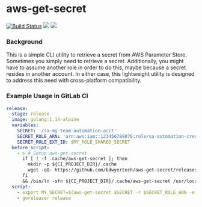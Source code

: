 # aws-get-secret
[![Build Status](https://github.com/bdwyertech/aws-get-secret/workflows/Go/badge.svg?branch=master)](https://github.com/bdwyertech/aws-get-secret/actions?query=workflow%3AGo+branch%3Amaster)
[![](https://images.microbadger.com/badges/image/bdwyertech/aws-get-secret.svg)](https://microbadger.com/images/bdwyertech/aws-get-secret)
[![](https://images.microbadger.com/badges/version/bdwyertech/aws-get-secret.svg)](https://microbadger.com/images/bdwyertech/aws-get-secret)

### Background
This is a simple CLI utility to retrieve a secret from AWS Parameter Store.  Sometimes you simply need to retrieve a secret.  Additionally, you might have to assume another role in order to do this, maybe because a secret resides in another account.  In either case, this lightweight utility is designed to address this need with cross-platform compatibility.


### Example Usage in GitLab CI
```yaml
release:
  stage: release
  image: golang:1.14-alpine
  variables:
    SECRET: '/sa-my-team-automation-acct'
    SECRET_ROLE_ARN: 'arn:aws:iam::123456789876:role/sa-automation-cred-retrieval'
    SECRET_ROLE_EXT_ID: $MY_ROLE_SHARED_SECRET
  before_script:
    - > # Setup aws-get-secret
      if [ ! -f .cache/aws-get-secret ]; then
        mkdir -p ${CI_PROJECT_DIR}/.cache
        wget -qO- https://github.com/bdwyertech/aws-get-secret/releases/download/v0.0.3/aws-get-secret_linux_amd64.tar.gz | tar zxf - --directory .cache
      fi
      && /bin/ln -sfn ${CI_PROJECT_DIR}/.cache/aws-get-secret /usr/local/bin/aws-get-secret
  script:
    - export MY_SECRET=$(aws-get-secret $SECRET -r $SECRET_ROLE_ARN -e $SECRET_ROLE_EXT_ID)
    - goreleaser release
```
